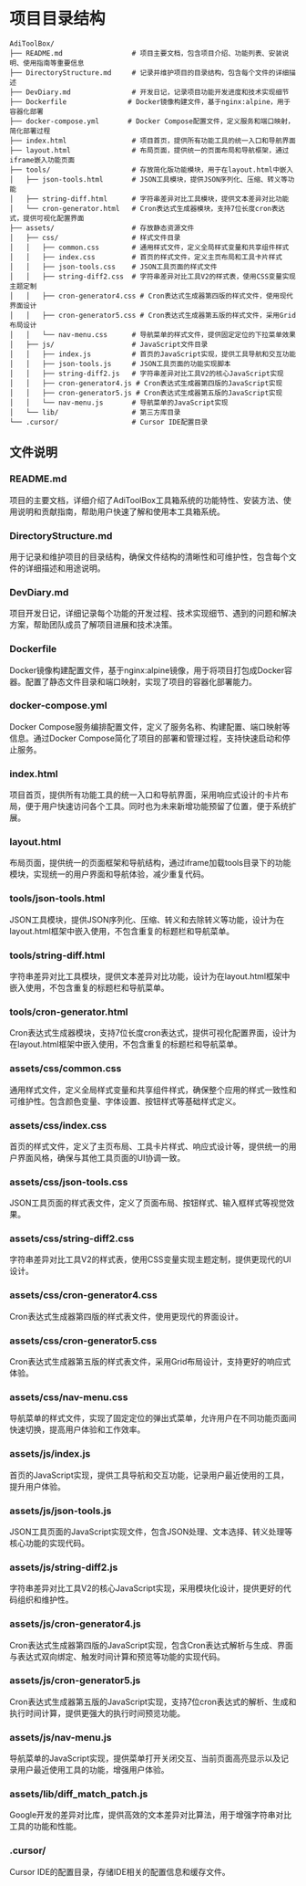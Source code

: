 # 项目目录结构

```
AdiToolBox/
├── README.md                 # 项目主要文档，包含项目介绍、功能列表、安装说明、使用指南等重要信息
├── DirectoryStructure.md     # 记录并维护项目的目录结构，包含每个文件的详细描述
├── DevDiary.md               # 开发日记，记录项目功能开发进度和技术实现细节
├── Dockerfile               # Docker镜像构建文件，基于nginx:alpine，用于容器化部署
├── docker-compose.yml       # Docker Compose配置文件，定义服务和端口映射，简化部署过程
├── index.html                # 项目首页，提供所有功能工具的统一入口和导航界面
├── layout.html               # 布局页面，提供统一的页面布局和导航框架，通过iframe嵌入功能页面
├── tools/                    # 存放简化版功能模块，用于在layout.html中嵌入
│   ├── json-tools.html       # JSON工具模块，提供JSON序列化、压缩、转义等功能
│   ├── string-diff.html      # 字符串差异对比工具模块，提供文本差异对比功能
│   └── cron-generator.html   # Cron表达式生成器模块，支持7位长度cron表达式，提供可视化配置界面
├── assets/                   # 存放静态资源文件
│   ├── css/                  # 样式文件目录
│   │   ├── common.css        # 通用样式文件，定义全局样式变量和共享组件样式
│   │   ├── index.css         # 首页的样式文件，定义主页布局和工具卡片样式
│   │   ├── json-tools.css    # JSON工具页面的样式文件
│   │   ├── string-diff2.css  # 字符串差异对比工具V2的样式表，使用CSS变量实现主题定制
│   │   ├── cron-generator4.css # Cron表达式生成器第四版的样式文件，使用现代界面设计
│   │   ├── cron-generator5.css # Cron表达式生成器第五版的样式文件，采用Grid布局设计
│   │   └── nav-menu.css      # 导航菜单的样式文件，提供固定定位的下拉菜单效果
│   ├── js/                   # JavaScript文件目录
│   │   ├── index.js          # 首页的JavaScript实现，提供工具导航和交互功能
│   │   ├── json-tools.js     # JSON工具页面的功能实现脚本
│   │   ├── string-diff2.js   # 字符串差异对比工具V2的核心JavaScript实现
│   │   ├── cron-generator4.js # Cron表达式生成器第四版的JavaScript实现
│   │   ├── cron-generator5.js # Cron表达式生成器第五版的JavaScript实现
│   │   └── nav-menu.js       # 导航菜单的JavaScript实现
│   └── lib/                  # 第三方库目录
└── .cursor/                  # Cursor IDE配置目录
```

## 文件说明

### README.md
项目的主要文档，详细介绍了AdiToolBox工具箱系统的功能特性、安装方法、使用说明和贡献指南，帮助用户快速了解和使用本工具箱系统。

### DirectoryStructure.md
用于记录和维护项目的目录结构，确保文件结构的清晰性和可维护性，包含每个文件的详细描述和用途说明。

### DevDiary.md
项目开发日记，详细记录每个功能的开发过程、技术实现细节、遇到的问题和解决方案，帮助团队成员了解项目进展和技术决策。

### Dockerfile
Docker镜像构建配置文件，基于nginx:alpine镜像，用于将项目打包成Docker容器。配置了静态文件目录和端口映射，实现了项目的容器化部署能力。

### docker-compose.yml
Docker Compose服务编排配置文件，定义了服务名称、构建配置、端口映射等信息。通过Docker Compose简化了项目的部署和管理过程，支持快速启动和停止服务。

### index.html
项目首页，提供所有功能工具的统一入口和导航界面，采用响应式设计的卡片布局，便于用户快速访问各个工具。同时也为未来新增功能预留了位置，便于系统扩展。

### layout.html
布局页面，提供统一的页面框架和导航结构，通过iframe加载tools目录下的功能模块，实现统一的用户界面和导航体验，减少重复代码。

### tools/json-tools.html
JSON工具模块，提供JSON序列化、压缩、转义和去除转义等功能，设计为在layout.html框架中嵌入使用，不包含重复的标题栏和导航菜单。

### tools/string-diff.html
字符串差异对比工具模块，提供文本差异对比功能，设计为在layout.html框架中嵌入使用，不包含重复的标题栏和导航菜单。

### tools/cron-generator.html
Cron表达式生成器模块，支持7位长度cron表达式，提供可视化配置界面，设计为在layout.html框架中嵌入使用，不包含重复的标题栏和导航菜单。

### assets/css/common.css
通用样式文件，定义全局样式变量和共享组件样式，确保整个应用的样式一致性和可维护性。包含颜色变量、字体设置、按钮样式等基础样式定义。

### assets/css/index.css
首页的样式文件，定义了主页布局、工具卡片样式、响应式设计等，提供统一的用户界面风格，确保与其他工具页面的UI协调一致。

### assets/css/json-tools.css
JSON工具页面的样式表文件，定义了页面布局、按钮样式、输入框样式等视觉效果。

### assets/css/string-diff2.css
字符串差异对比工具V2的样式表，使用CSS变量实现主题定制，提供更现代的UI设计。

### assets/css/cron-generator4.css
Cron表达式生成器第四版的样式表文件，使用更现代的界面设计。

### assets/css/cron-generator5.css
Cron表达式生成器第五版的样式表文件，采用Grid布局设计，支持更好的响应式体验。

### assets/css/nav-menu.css
导航菜单的样式文件，实现了固定定位的弹出式菜单，允许用户在不同功能页面间快速切换，提高用户体验和工作效率。

### assets/js/index.js
首页的JavaScript实现，提供工具导航和交互功能，记录用户最近使用的工具，提升用户体验。

### assets/js/json-tools.js
JSON工具页面的JavaScript实现文件，包含JSON处理、文本选择、转义处理等核心功能的实现代码。

### assets/js/string-diff2.js
字符串差异对比工具V2的核心JavaScript实现，采用模块化设计，提供更好的代码组织和维护性。

### assets/js/cron-generator4.js
Cron表达式生成器第四版的JavaScript实现，包含Cron表达式解析与生成、界面与表达式双向绑定、触发时间计算和预览等功能的实现代码。

### assets/js/cron-generator5.js
Cron表达式生成器第五版的JavaScript实现，支持7位cron表达式的解析、生成和执行时间计算，提供更强大的执行时间预览功能。

### assets/js/nav-menu.js
导航菜单的JavaScript实现，提供菜单打开关闭交互、当前页面高亮显示以及记录用户最近使用工具的功能，增强用户体验。

### assets/lib/diff_match_patch.js
Google开发的差异对比库，提供高效的文本差异对比算法，用于增强字符串对比工具的功能和性能。

### .cursor/
Cursor IDE的配置目录，存储IDE相关的配置信息和缓存文件。
